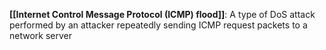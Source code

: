**[[Internet Control Message Protocol (ICMP) flood]]**: A type of DoS attack performed by an attacker repeatedly sending ICMP request packets to a network server